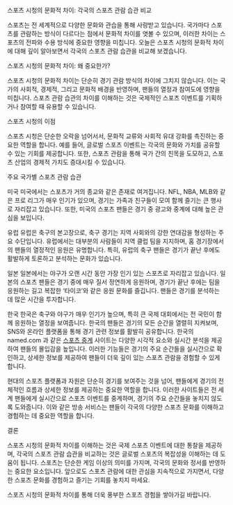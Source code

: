 스포츠 시청의 문화적 차이: 각국의 스포츠 관람 습관 비교

스포츠는 전 세계적으로 다양한 문화와 관습을 통해 사랑받고 있습니다. 국가마다 스포츠를 관람하는 방식이 다르다는 점에서 문화적 차이를 엿볼 수 있으며, 이러한 차이는 스포츠의 전파와 수용 방식에 중요한 영향을 미칩니다. 오늘은 스포츠 시청의 문화적 차이에 대해 깊이 알아보면서 각국의 스포츠 관람 습관을 비교해 보겠습니다.

스포츠 시청의 문화적 차이: 왜 중요한가?

스포츠 시청의 문화적 차이는 단순히 경기 관람 방식의 차이에 그치지 않습니다. 이는 국가의 사회적, 경제적, 그리고 문화적 배경을 반영하며, 팬들의 열정과 참여도에 영향을 미칩니다. 스포츠 관람 습관의 차이를 이해하는 것은 국제적인 스포츠 이벤트를 기획하거나 참여할 때 유용할 수 있습니다.

스포츠 시청의 이점

스포츠 시청은 단순한 오락을 넘어서서, 문화적 교류와 사회적 유대 강화를 촉진하는 중요한 역할을 합니다. 예를 들어, 글로벌 스포츠 이벤트는 각국의 문화와 가치를 공유할 수 있는 기회를 제공합니다. 또한, 스포츠 관람을 통해 국가 간의 친목을 도모하고, 스포츠 산업의 경제적 가치도 증대시킬 수 있습니다.

주요 국가별 스포츠 관람 습관

미국
미국에서는 스포츠가 거의 종교와 같은 존재로 여겨집니다. NFL, NBA, MLB와 같은 프로 리그가 매우 인기가 있으며, 경기는 가족과 친구들이 모여 함께 즐기는 큰 행사로 자리잡고 있습니다. 또한, 미국의 스포츠 팬들은 경기 중 광고와 중계에 대해 높은 관심을 보입니다.

유럽
유럽은 축구의 본고장으로, 축구 경기는 지역 사회와의 강한 연대감을 형성하는 주요 수단입니다. 유럽에서는 대부분의 사람들이 지역 클럽 팀을 지지하며, 홈 경기장에서의 팬들의 열정적인 응원은 유명합니다. 특히, 유럽의 축구 팬들은 경기가 끝난 후에도 활발하게 토론하고 분석하는 문화가 있습니다.

일본
일본에서는 야구가 오랜 시간 동안 가장 인기 있는 스포츠로 자리잡고 있습니다. 일본의 스포츠 팬들은 경기 중에 매우 질서 정연하게 응원하며, 경기가 끝난 후에는 팀을 응원하는 길고 복잡한 ‘타이코’와 같은 응원 문화를 즐깁니다. 팬들은 경기를 분석하는 데 많은 시간을 투자합니다.

한국
한국은 축구와 야구가 매우 인기가 높으며, 특히 큰 국제 대회에서는 전 국민이 함께 응원하는 열정을 보여줍니다. 한국의 팬들은 경기의 모든 순간을 열렬히 지켜보며, SNS와 온라인 플랫폼을 통해 경기 관련 정보를 활발히 공유합니다. 한국의 named.com 과 같은 [스포츠 중계](https://named.com/) 사이트는 다양한 시각적 요소와 실시간 분석을 제공하여 팬들의 몰입감을 높입니다. 이러한 기능들은 경기의 주요 순간들을 실시간으로 확인하고, 상세한 정보를 제공하여 팬들이 더욱 깊이 있는 스포츠 관람을 경험할 수 있게 합니다.

현대의 스포츠 플랫폼과 자원은 단순히 경기를 보여주는 것을 넘어, 팬들에게 경기의 전체적인 흐름과 상세한 정보를 제공하는 중요한 역할을 합니다. 이러한 사이트들은 전 세계 팬들에게 실시간으로 스포츠 이벤트를 중계하며, 경기의 주요 순간들을 놓치지 않도록 도와줍니다. 이와 같은 방송 서비스는 팬들이 각국의 다양한 스포츠 문화를 이해하고 경험하는 데 중요한 역할을 합니다.

결론

스포츠 시청의 문화적 차이를 이해하는 것은 국제 스포츠 이벤트에 대한 통찰을 제공하며, 각국의 스포츠 관람 습관을 비교하는 것은 글로벌 스포츠의 복잡성을 이해하는 데 도움이 됩니다. 스포츠는 단순한 게임 이상의 의미를 가지며, 각국의 문화와 정서를 반영하는 중요한 요소입니다. 앞으로도 스포츠 관람에 대한 관심을 지속적으로 가지면서, 다양한 스포츠 문화를 경험하고 즐기는 기회를 놓치지 마세요.

스포츠 시청의 문화적 차이를 통해 더욱 풍부한 스포츠 경험을 쌓아가길 바랍니다.

